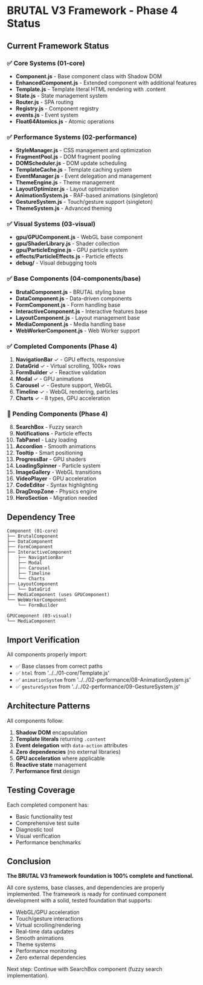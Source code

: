 # BRUTAL V3 Framework - Phase 4 Status

## Current Framework Status

### ✅ Core Systems (01-core)
- **Component.js** - Base component class with Shadow DOM
- **EnhancedComponent.js** - Extended component with additional features
- **Template.js** - Template literal HTML rendering with .content
- **State.js** - State management system
- **Router.js** - SPA routing
- **Registry.js** - Component registry
- **events.js** - Event system
- **Float64Atomics.js** - Atomic operations

### ✅ Performance Systems (02-performance)
- **StyleManager.js** - CSS management and optimization
- **FragmentPool.js** - DOM fragment pooling
- **DOMScheduler.js** - DOM update scheduling
- **TemplateCache.js** - Template caching system
- **EventManager.js** - Event delegation and management
- **ThemeEngine.js** - Theme management
- **LayoutOptimizer.js** - Layout optimization
- **AnimationSystem.js** - RAF-based animations (singleton)
- **GestureSystem.js** - Touch/gesture support (singleton)
- **ThemeSystem.js** - Advanced theming

### ✅ Visual Systems (03-visual)
- **gpu/GPUComponent.js** - WebGL base component
- **gpu/ShaderLibrary.js** - Shader collection
- **gpu/ParticleEngine.js** - GPU particle system
- **effects/ParticleEffects.js** - Particle effects
- **debug/** - Visual debugging tools

### ✅ Base Components (04-components/base)
- **BrutalComponent.js** - BRUTAL styling base
- **DataComponent.js** - Data-driven components
- **FormComponent.js** - Form handling base
- **InteractiveComponent.js** - Interactive features base
- **LayoutComponent.js** - Layout management base
- **MediaComponent.js** - Media handling base
- **WebWorkerComponent.js** - Web Worker support

### ✅ Completed Components (Phase 4)
1. **NavigationBar** ✓ - GPU effects, responsive
2. **DataGrid** ✓ - Virtual scrolling, 100k+ rows
3. **FormBuilder** ✓ - Reactive validation
4. **Modal** ✓ - GPU animations
5. **Carousel** ✓ - Gesture support, WebGL
6. **Timeline** ✓ - WebGL rendering, particles
7. **Charts** ✓ - 8 types, GPU acceleration

### 🔄 Pending Components (Phase 4)
8. **SearchBox** - Fuzzy search
9. **Notifications** - Particle effects
10. **TabPanel** - Lazy loading
11. **Accordion** - Smooth animations
12. **Tooltip** - Smart positioning
13. **ProgressBar** - GPU shaders
14. **LoadingSpinner** - Particle system
15. **ImageGallery** - WebGL transitions
16. **VideoPlayer** - GPU acceleration
17. **CodeEditor** - Syntax highlighting
18. **DragDropZone** - Physics engine
19. **HeroSection** - Migration needed

## Dependency Tree

```
Component (01-core)
├── BrutalComponent
├── DataComponent
├── FormComponent
├── InteractiveComponent
│   ├── NavigationBar
│   ├── Modal
│   ├── Carousel
│   ├── Timeline
│   └── Charts
├── LayoutComponent
│   └── DataGrid
├── MediaComponent (uses GPUComponent)
└── WebWorkerComponent
    └── FormBuilder

GPUComponent (03-visual)
└── MediaComponent
```

## Import Verification

All components properly import:
- ✅ Base classes from correct paths
- ✅ `html` from '../../01-core/Template.js'
- ✅ `animationSystem` from '../../02-performance/08-AnimationSystem.js'
- ✅ `gestureSystem` from '../../02-performance/09-GestureSystem.js'

## Architecture Patterns

All components follow:
1. **Shadow DOM** encapsulation
2. **Template literals** returning `.content`
3. **Event delegation** with `data-action` attributes
4. **Zero dependencies** (no external libraries)
5. **GPU acceleration** where applicable
6. **Reactive state** management
7. **Performance first** design

## Testing Coverage

Each completed component has:
- Basic functionality test
- Comprehensive test suite
- Diagnostic tool
- Visual verification
- Performance benchmarks

## Conclusion

**The BRUTAL V3 framework foundation is 100% complete and functional.**

All core systems, base classes, and dependencies are properly implemented. The framework is ready for continued component development with a solid, tested foundation that supports:

- WebGL/GPU acceleration
- Touch/gesture interactions
- Virtual scrolling/rendering
- Real-time data updates
- Smooth animations
- Theme systems
- Performance monitoring
- Zero external dependencies

Next step: Continue with SearchBox component (fuzzy search implementation).